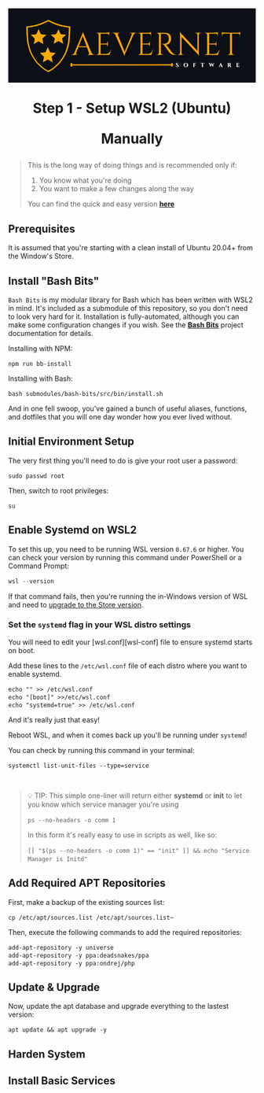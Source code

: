 <h1 align="center">
<img src="https://raw.githubusercontent.com/aevernet/.github/master/images/banner/Aever-SW-D-800.png" alt="Aevernet">

Step 1 - Setup WSL2 (Ubuntu)

Manually

</h1>

> This is the long way of doing things and is recommended only if:<br />
>   1. You know what you're doing
>   2. You want to make a few changes along the way
>
> You can find the quick and easy version [**here**](wsl-init-auto.md)

## Prerequisites

It is assumed that you're starting with a clean install of Ubuntu 20.04+ from the Window's Store.

## Install "Bash Bits"

`Bash Bits` is my modular library for Bash which has been written with WSL2 in mind.  It's included as a submodule of this repository, so you don't need to look very hard for it.  Installation is fully-automated, although you can make some configuration changes if you wish.  See the [**Bash Bits**](https://github.com/Ragdata/bash-bits) project documentation for details.

Installing with NPM:

```shell
npm run bb-install
```

Installing with Bash:

```shell
bash submodules/bash-bits/src/bin/install.sh
```

And in one fell swoop, you've gained a bunch of useful aliases, functions, and dotfiles that you will one day wonder how you ever lived without.

## Initial Environment Setup

The very first thing you'll need to do is give your root user a password:

```shell
sudo passwd root
```

Then, switch to root privileges:

```shell
su
```

## Enable Systemd on WSL2

To set this up, you need to be running WSL version `0.67.6` or higher.  You can check your version by running this command under PowerShell or a Command Prompt:

```powershell
wsl --version
```

If that command fails, then you're running the in-Windows version of WSL and need to [upgrade to the Store version][upgrade-wsl].

### Set the `systemd` flag in your WSL distro settings

You will need to edit your [wsl.conf][wsl-conf] file to ensure systemd starts on boot.

Add these lines to the `/etc/wsl.conf` file of each distro where you want to enable systemd.

```shell
echo "" >> /etc/wsl.conf
echo "[boot]" >>/etc/wsl.conf
echo "systemd=true" >> /etc/wsl.conf
```

And it's really just that easy!

Reboot WSL, and when it comes back up you'll be running under `systemd`!

You can check by running this command in your terminal:

```shell
systemctl list-unit-files --type=service
```

<br />

> 💡 TIP: This simple one-liner will return either **systemd** or **init** to let you know which service manager you're using
>
> `ps --no-headers -o comm 1`
>
> In this form it's really easy to use in scripts as well, like so:
>
> `[[ "$(ps --no-headers -o comm 1)" == "init" ]] && echo "Service Manager is Initd"`


## Add Required APT Repositories

First, make a backup of the existing sources list:

```shell
cp /etc/apt/sources.list /etc/apt/sources.list~
```

Then, execute the following commands to add the required repositories:

```shell
add-apt-repository -y universe
add-apt-repository -y ppa:deadsnakes/ppa
add-apt-repository -y ppa:ondrej/php
```

## Update & Upgrade

Now, update the apt database and upgrade everything to the lastest version:

```shell
apt update && apt upgrade -y
```

## Harden System



## Install Basic Services





[upgrade-wsl]: https://devblogs.microsoft.com/commandline/a-preview-of-wsl-in-the-microsoft-store-is-now-available/#how-to-install-and-use-wsl-in-the-microsoft-store

